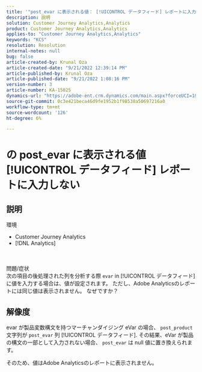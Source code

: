 ```yaml
---
title: '"post_evar に表示される値： [!UICONTROL データフィード] レポートに入力していません»'
description: 説明
solution: Customer Journey Analytics,Analytics
product: Customer Journey Analytics,Analytics
applies-to: "Customer Journey Analytics,Analytics"
keywords: "KCS"
resolution: Resolution
internal-notes: null
bug: false
article-created-by: Krunal Oza
article-created-date: "9/21/2022 12:39:14 PM"
article-published-by: Krunal Oza
article-published-date: "9/21/2022 1:08:16 PM"
version-number: 3
article-number: KA-15025
dynamics-url: "https://adobe-ent.crm.dynamics.com/main.aspx?forceUCI=1&pagetype=entityrecord&etn=knowledgearticle&id=68fc6364-aa39-ed11-9db0-0022480867bd"
source-git-commit: 0c3e421beca46d9fe1952b1f98538a50697216a0
workflow-type: tm+mt
source-wordcount: '126'
ht-degree: 6%

---
```


# の post_evar に表示される値 [!UICONTROL データフィード] レポートに入力しない

## 説明

環境<br>
- Customer Journey Analytics
- [!DNL Analytics]

<br> <br>問題/症状<br>
次の項目の後処理された列を分析する際 `evar` in [!UICONTROL データフィード]に値を入力する場合は、値が設定されます。 ただし、Adobe Analyticsのレポートには同じ値は表示されません。 なぜですか？




## 解像度


evar が製品変数構文を持つマーチャンダイジング eVar の場合、 `post_product` 文字列が `post_evar` 列 [!UICONTROL データフィード]. その結果、eVar が製品の構文の一部として入力されない場合、 `post_evar` は null 値に置き換えられます。

そのため、値はAdobe Analyticsのレポートに表示されません。

